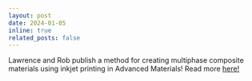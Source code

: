 ```yaml
---
layout: post
date: 2024-01-05
inline: true
related_posts: false
---
```


Lawrence and Rob publish a method for creating multiphase composite materials using inkjet printing in Advanced Materials! Read more <a href = "https://onlinelibrary.wiley.com/doi/abs/10.1002/adma.202308491">here!</a>